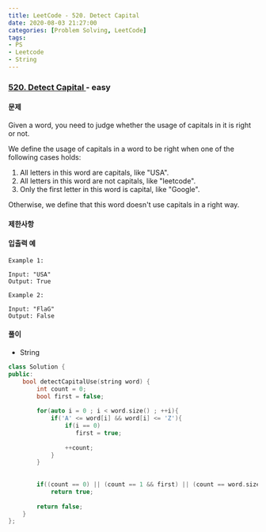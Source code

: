 ```yaml
---
title: LeetCode - 520. Detect Capital
date: 2020-08-03 21:27:00
categories: [Problem Solving, LeetCode]
tags:
- PS
- Leetcode
- String
---
```


### [ 520. Detect Capital ](https://leetcode.com/problems/detect-capital/) - easy

#### 문제

Given a word, you need to judge whether the usage of capitals in it is right or not.

We define the usage of capitals in a word to be right when one of the following cases holds:

1. All letters in this word are capitals, like "USA".
2. All letters in this word are not capitals, like "leetcode".
3. Only the first letter in this word is capital, like "Google".

Otherwise, we define that this word doesn't use capitals in a right way. 

#### 제한사항

#### 입출력 예

```
Example 1:

Input: "USA"
Output: True
```
 
```
Example 2:

Input: "FlaG"
Output: False
```

#### 풀이
 - String

```cpp
class Solution {
public:
    bool detectCapitalUse(string word) {
        int count = 0;
        bool first = false;
        
        for(auto i = 0 ; i < word.size() ; ++i){
            if('A' <= word[i] && word[i] <= 'Z'){
                if(i == 0)
                   first = true;
                
                ++count;
            }
        }
        
        
        if((count == 0) || (count == 1 && first) || (count == word.size()))
            return true;
        
        return false;
    }
};
```
